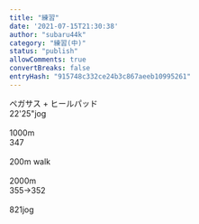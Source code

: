 ```yaml
---
title: "練習"
date: '2021-07-15T21:30:38'
author: "subaru44k"
category: "練習(中)"
status: "publish"
allowComments: true
convertBreaks: false
entryHash: "915748c332ce24b3c867aeeb10995261"
---
```

ペガサス + ヒールパッド<br>
22'25"jog<br>
<br>
1000m<br>
347<br>
<br>
200m walk<br>
<br>
2000m<br>
355→352<br>
<br>
821jog
